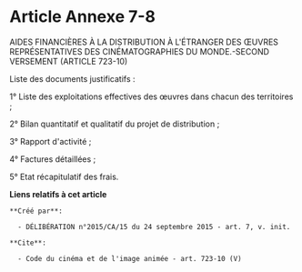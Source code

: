 # Article Annexe 7-8

AIDES FINANCIÈRES À LA DISTRIBUTION À L'ÉTRANGER DES ŒUVRES REPRÉSENTATIVES DES CINÉMATOGRAPHIES DU MONDE.-SECOND VERSEMENT
(ARTICLE 723-10) 

Liste des documents justificatifs : 

1° Liste des exploitations effectives des œuvres dans chacun des territoires ; 

2° Bilan quantitatif et qualitatif du projet de distribution ; 

3° Rapport d'activité ; 

4° Factures détaillées ; 

5° Etat récapitulatif des frais.

**Liens relatifs à cet article**

	**Créé par**:

	  - DÉLIBÉRATION n°2015/CA/15 du 24 septembre 2015 - art. 7, v. init.

	**Cite**:

	  - Code du cinéma et de l'image animée - art. 723-10 (V)
